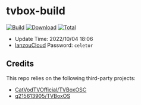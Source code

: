 # tvbox-build

[![Build](https://shields.io/github/workflow/status/celetor/tvbox-build/Build?logo=github&label=Build)](https://github.com/celetor/tvbox-build/actions)
[![Download](https://img.shields.io/github/v/release/celetor/tvbox-build?color=orange&logoColor=orange&label=Download&logo=DocuSign)](https://github.com/celetor/tvbox-build/releases/latest) 
[![Total](https://shields.io/github/downloads/celetor/tvbox-build/total?logo=Bookmeter&label=Counts&logoColor=blue&color=blue)](https://github.com/celetor/tvbox-build/releases)

+ Update Time: 2022/10/04 18:06
+ [lanzouCloud](https://wwi.lanzoup.com/b0dah3rlc)  Password: `celetor`

## Credits
This repo relies on the following third-party projects:
- [CatVodTVOfficial/TVBoxOSC](https://github.com/CatVodTVOfficial/TVBoxOSC)
- [q215613905/TVBoxOS](https://github.com/q215613905/TVBoxOS)
